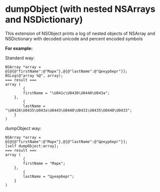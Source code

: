 # dumpObject (with nested NSArrays and NSDictionary)
This extension of NSObject prints a log of nested objects of NSArray and NSDictionary with decoded unicode and percent encoded symbols

<b>For example:</b>

Standard way:
```
NSArray *array = @[@{@"firstName":@"Марк"},@{@"lastName":@"Цекурберг"}];
NSLog(@"array %@", array);
=== result ===
array (
        {
        firstName = "\U041c\U0430\U0440\U043a";
    },
        {
        lastName = "\U0426\U0435\U043a\U0443\U0440\U0431\U0435\U0440\U0433";
    }
)
```
dumpObject way:
```
NSArray *array = @[@{@"firstName":@"Марк"},@{@"lastName":@"Цекурберг"}];
[self dumpObject:array];
=== result ===
array (
        {
        firstName = "Марк";
    },
        {
        lastName = "Цукерберг";
    }
)
```
